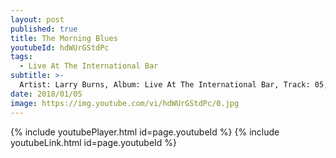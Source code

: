 ```yaml
---
layout: post
published: true
title: The Morning Blues
youtubeId: hdWUrGStdPc
tags:
  - Live At The International Bar
subtitle: >-
  Artist: Larry Burns, Album: Live At The International Bar, Track: 05, Title: The Morning Blues
date: 2018/01/05
image: https://img.youtube.com/vi/hdWUrGStdPc/0.jpg
---
```

{% include youtubePlayer.html id=page.youtubeId %}
{% include youtubeLink.html id=page.youtubeId %}

